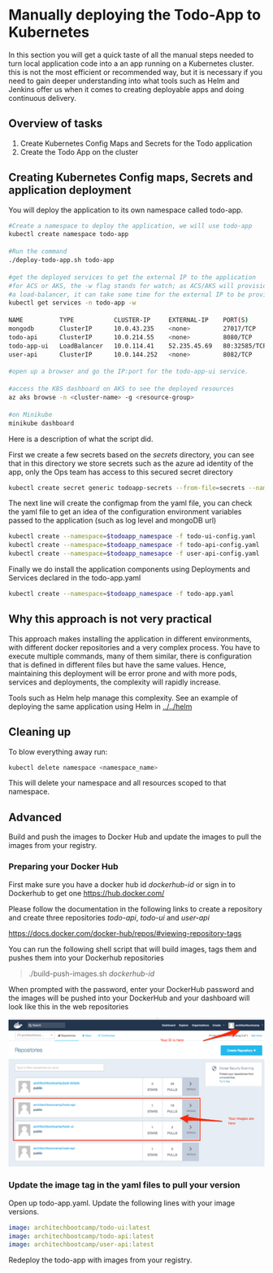 # Manually deploying the Todo-App to Kubernetes

In this section you will get a quick taste of all the manual steps needed to turn local application code into a an app running on a Kubernetes cluster. this is not the most efficient or recommended way, but it is necessary if you need to gain deeper understanding into what tools such as Helm and Jenkins offer us when it comes to creating deployable apps and doing continuous delivery.

## Overview of tasks ##

1. Create Kubernetes Config Maps and Secrets for the Todo application
2. Create the Todo App on the cluster

## Creating Kubernetes Config maps, Secrets and application deployment

You will deploy the application to its own namespace called todo-app.

```bash
#Create a namespace to deploy the application, we will use todo-app
kubectl create namespace todo-app

#Run the command
./deploy-todo-app.sh todo-app

#get the deployed services to get the external IP to the application
#for ACS or AKS, the -w flag stands for watch; as ACS/AKS will provision 
#a load-balancer, it can take some time for the external IP to be provided.
kubectl get services -n todo-app -w

NAME          TYPE           CLUSTER-IP     EXTERNAL-IP    PORT(S)        AGE
mongodb       ClusterIP      10.0.43.235    <none>         27017/TCP      2m
todo-api      ClusterIP      10.0.214.55    <none>         8080/TCP       2m
todo-app-ui   LoadBalancer   10.0.114.41    52.235.45.69   80:32585/TCP   2m
user-api      ClusterIP      10.0.144.252   <none>         8082/TCP       2m

#open up a browser and go the IP:port for the todo-app-ui service.

#access the K8S dashboard on AKS to see the deployed resources
az aks browse -n <cluster-name> -g <resource-group>

#on Minikube
minikube dashboard
```

Here is a description of what the script did.

First we create a few secrets based on the _secrets_ directory, you can see that in this directory we store secrets such as the azure ad identity of the app, only the Ops team has access to this secured secret directory

```bash
kubectl create secret generic todoapp-secrets --from-file=secrets --namespace=$todoapp_namespace
```

The next line will create the configmap from the yaml file, you can check the yaml file to get an idea of the configuration environment variables passed to the application (such as log level and mongoDB url)

```bash
kubectl create --namespace=$todoapp_namespace -f todo-ui-config.yaml
kubectl create --namespace=$todoapp_namespace -f todo-api-config.yaml
kubectl create --namespace=$todoapp_namesapce -f user-api-config.yaml
```

Finally we do install the application components using Deployments and Services declared in the todo-app.yaml

```bash
kubectl create --namespace=$todoapp_namespace -f todo-app.yaml
```

## Why this approach is not very practical ##

This approach makes installing the application in different environments, with different docker repositories and a very complex process.  You have to execute multiple commands, many of them similar, there is configuration that is defined in different files but have the same values.  Hence, maintaining this deployment will be error prone and with more pods, services and deployments, the complexity will rapidly increase.

Tools such as Helm help manage this complexity.  See an example of deploying the same application using Helm in [../../helm](../../helm/README.md)

## Cleaning up ##

To blow everything away run:

```sh
kubectl delete namespace <namespace_name>
```

This will delete your namespace and all resources scoped to that namespace.

## Advanced ##

Build and push the images to Docker Hub and update the images to pull the images from your registry.  

### Preparing your Docker Hub ###

First make sure you have a docker hub id _dockerhub-id_ or sign in to Dockerhub  to get one
https://hub.docker.com/

Please follow the documentation in the following links to create a repository and create three repositories _todo-api_, _todo-ui_ and _user-api_

https://docs.docker.com/docker-hub/repos/#viewing-repository-tags

You can run the following shell script that will build images, tags them and pushes them into your Dockerhub repositories

> ./build-push-images.sh _dockerhub-id_

When prompted with the password, enter your DockerHub password and the images will be pushed into your DockerHub and your dashboard will look like this in the web repositories

![Alt text](./readme-images/Docker_Hub.png?raw=true "Docker Hub Dashboard")

### Update the image tag in the yaml files to pull your version ###

Open up todo-app.yaml. Update the following lines with your image versions.

```yaml
image: architechbootcamp/todo-ui:latest
image: architechbootcamp/todo-api:latest
image: architechbootcamp/user-api:latest
```

Redeploy the todo-app with images from your registry.
